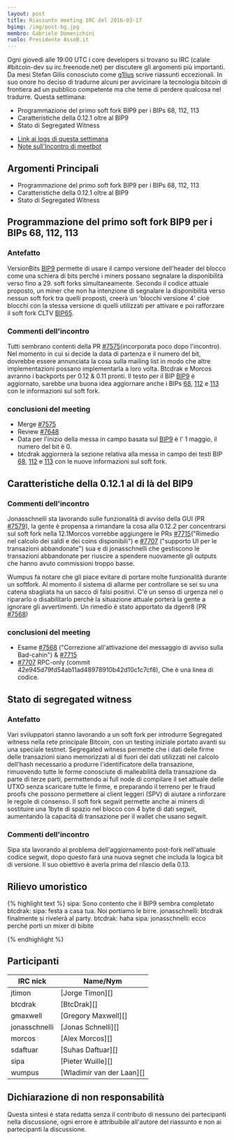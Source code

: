 ```yaml
---
layout: post
title: Riassunto meeting IRC del 2016-03-17
bgimg: /img/post-bg.jpg
membro: Gabriele Domenichini
ruolo: Presidente AssoB.it
---
```

Ogni giovedì alle 19:00 UTC i core developers si trovano su IRC
(calale #bitcoin-dev su irc.freenode.net)
per discutere gli argomenti più importanti. Da mesi Stefan Gilis conosciuto come
[g1lius](github.com/G1lius ) scrive riassunti eccezionali. In suo onore ho
deciso di tradurne alcuni per avvicinare la tecnologia bitcoin di frontiera
ad un pubblico competente ma che teme di perdere qualcosa nel tradurre.
Questa settimana:

- Programmazione del primo soft fork BIP9 per i BIPs 68, 112, 113
- Caratteristiche della 0.12.1 oltre al BIP9
- Stato di Segregated Witness

<!-- more -->

- [Link ai logs di questa settimana](http://bitcoinstats.com/irc/bitcoin-core-dev/logs/2016/03/17#l1458241237.0)
- [Note sull'Incontro di meetbot](http://www.erisian.com.au/meetbot/bitcoin-core-dev/2016/bitcoin-core-dev.2016-03-17-19.00.html)


## Argomenti Principali

- Programmazione del primo soft fork BIP9 per i BIPs 68, 112, 113
- Caratteristiche della 0.12.1 oltre al BIP9
- Stato di Segregated Witness

## Programmazione del primo soft fork BIP9 per i BIPs 68, 112, 113

### Antefatto

VersionBits [BIP9][] permette di usare il campo versione dell'header del blocco  come una schiera di bits perché i miners possano segnalare la disponibilità verso fino a 29.
soft forks simultaneamente. Secondo il codice attuale proposto, un miner che non ha intenzione di segnalare la disponibilità verso nessun soft fork tra quelli proposti, creerà un 'blocchi versione 4' cioè blocchi con la stessa versione di quelli utilizzati per attivare e poi rafforzare il  soft fork CLTV [BIP65][].

### Commenti dell'incontro

Tutti sembrano contenti della PR  [#7575][](incorporata poco dopo l'incontro).
Nel momento in cui si decide la data di partenza e il numero del bit, dovrebbe essere annunciata la cosa sulla mailing list in modo che altre implementazioni possano implementarla a loro volta.
Btcdrak e Morcos avranno i backports per 0.12 & 0.11 pronti.
Il testo per il BIP [BIP9][] è aggiornato, sarebbe una buona idea aggiornare anche i BIPs [68][BIP68], [112][BIP112] e [113][BIP113] con le informazioni sul soft fork.


### conclusioni del meeting

- Merge [#7575][]
- Review [#7648][]
- Data per l'inizio della messa in campo basata sul [BIP9][] è l' 1 maggio, il numero del bit è 0.
- btcdrak aggiornerà la sezione relativa alla messa in campo dei testi BIP [68][BIP68], [112][BIP112] e [113][BIP113] con le nuove informazioni sul soft fork.

## Caratteristiche della 0.12.1 al di là del BIP9

### Commenti dell'incontro

Jonasschnelli sta lavorando sulle funzionalità di avviso della GUI (PR [#7579][]), la gente è propensa a rimandare la cosa alla 0.12.2 per concentrarsi sul soft fork nella 12.1Morcos vorrebbe aggiungere le PRs  [#7715][]("Rimedio nel calcolo dei saldi e dei coins disponibili") e [#7707][] ("supporto UI per le transazioni abbandonate") sua e di jonasschnelli che gestiscono le transazioni abbandonate per riuscire a spendere nuovamente gli outputs che hanno avuto commissioni troppo basse.

Wumpus fa notare che gli piace evitare di portare molte funzionalità durante un softfork. Al momento il sistema di allarme per controllare se sei su una catena sbagliata ha un sacco di falsi positivi. C'è un senso di urgenza nel o ripararlo o disabilitarlo perchè la situazione attuale porterà la gente a ignorare gli avvertimenti.
Un rimedio è stato apportato da dgenr8 (PR [#7568][])

### conclusioni del meeting

-  Esame [#7568][] ("Correzione all'attivazione del messaggio di avviso sulla Bad-cahin") & [#7715][]
- [#7707][] RPC-only (commit 42e945d79fd54ab11ad48978910b42d10c1c7cf8), Che è una linea di codice.

## Stato di segregated witness

### Antefatto

Vari sviluppatori stanno lavorando  a un soft fork per introdurre Segregated witness nella rete principale Bitcoin, con un testing iniziale portato avanti su una speciale testnet. Segregated witness permette che i dati delle firme delle transazioni siano memorizzati al di fuori dei dati utilizzati nel calcolo dell'hash necessario a produrre l'identificatore della transazione, rimuovendo tutte le forme conosciute di malleabilità della transazione da parte di terze parti, permettendo ai full node di compilare il set attuale delle UTXO senza scaricare tutte le firme, e preparando il terreno per le fraud proofs che possono permettere ai client leggeri (SPV) di aiutare a rinforzare le regole di consenso. Il soft fork segwit permette anche ai miners di sostituire una 1byte di spazio nel blocco con 4 byte di dati segwit, aumentando la capacità di transazione per il wallet che usano segwit.

### Commenti dell'incontro

Sipa sta lavorando al problema dell'aggiornamento post-fork nell'attuale codice segwit, dopo questo farà una nuova segnet che includa la logica bit di versione.
Il suo obiettivo è averla prima del rilascio della 0.13.


## Rilievo umoristico

{% highlight text %}
sipa: Sono contento che il BIP9 sembra completato
btcdrak:    sipa: festa a casa tua. Noi portiamo le birre.
jonasschnelli:    btcdrak finalmente si rivelerà al party.
btcdrak:    haha
sipa: jonasschnelli: ecco perché porti un mixer di bibite

{% endhighlight %}

## Participanti

| IRC nick      | Name/Nym                  |
|---------------|---------------------------|
| jtimon        | [Jorge Timon][]           |
| btcdrak       | [BtcDrak][]               |
| gmaxwell      | [Gregory Maxwell][]       |
| jonasschnelli | [Jonas Schnelli][]        |
| morcos        | [Alex Morcos][]           |
| sdaftuar      | [Suhas Daftuar][]         |
| sipa          | [Pieter Wuille][]         |
| wumpus        | [Wladimir van der Laan][] |

## Dichiarazione di non responsabilità

Questa sintesi è stata redatta senza il contributo di nessuno dei partecipanti nella discussione, ogni errore è attribuibile all'autore del riassunto e non ai partecipanti la discussione.

[#7575]: https://github.com/bitcoin/bitcoin/pull/7575
[#7648]: https://github.com/bitcoin/bitcoin/pull/7648
[#7579]: https://github.com/bitcoin/bitcoin/pull/7579
[#7715]: https://github.com/bitcoin/bitcoin/pull/7715
[#7707]: https://github.com/bitcoin/bitcoin/pull/7707
[#7568]: https://github.com/bitcoin/bitcoin/pull/7568

[BIP1]: https://github.com/bitcoin/bips/blob/master/bip-0001.mediawiki
[BIP9]: https://github.com/bitcoin/bips/blob/master/bip-0009.mediawiki
[BIP11]: https://github.com/bitcoin/bips/blob/master/bip-0011.mediawiki
[BIP13]: https://github.com/bitcoin/bips/blob/master/bip-0013.mediawiki
[BIP14]: https://github.com/bitcoin/bips/blob/master/bip-0014.mediawiki
[BIP16]: https://github.com/bitcoin/bips/blob/master/bip-0016.mediawiki
[BIP21]: https://github.com/bitcoin/bips/blob/master/bip-0021.mediawiki
[BIP22]: https://github.com/bitcoin/bips/blob/master/bip-0022.mediawiki
[BIP23]: https://github.com/bitcoin/bips/blob/master/bip-0023.mediawiki
[BIP30]: https://github.com/bitcoin/bips/blob/master/bip-0030.mediawiki
[BIP31]: https://github.com/bitcoin/bips/blob/master/bip-0031.mediawiki
[BIP34]: https://github.com/bitcoin/bips/blob/master/bip-0034.mediawiki
[BIP35]: https://github.com/bitcoin/bips/blob/master/bip-0035.mediawiki
[BIP37]: https://github.com/bitcoin/bips/blob/master/bip-0037.mediawiki
[BIP42]: https://github.com/bitcoin/bips/blob/master/bip-0042.mediawiki
[BIP61]: https://github.com/bitcoin/bips/blob/master/bip-0061.mediawiki
[BIP65]: https://github.com/bitcoin/bips/blob/master/bip-0065.mediawiki
[BIP66]: https://github.com/bitcoin/bips/blob/master/bip-0066.mediawiki
[BIP68]: https://github.com/bitcoin/bips/blob/master/bip-0068.mediawiki
[BIP70]: https://github.com/bitcoin/bips/blob/master/bip-0070.mediawiki
[BIP71]: https://github.com/bitcoin/bips/blob/master/bip-0071.mediawiki
[BIP72]: https://github.com/bitcoin/bips/blob/master/bip-0072.mediawiki
[BIP111]: https://github.com/bitcoin/bips/blob/master/bip-0111.mediawiki
[BIP112]: https://github.com/bitcoin/bips/blob/master/bip-0112.mediawiki
[BIP113]: https://github.com/bitcoin/bips/blob/master/bip-0113.mediawiki
[BIP125]: https://github.com/bitcoin/bips/blob/master/bip-0125.mediawiki
[BIP130]: https://github.com/bitcoin/bips/blob/master/bip-0130.mediawiki
[BIP133]: https://github.com/bitcoin/bips/blob/master/bip-0133.mediawiki
[BIP142]: https://github.com/bitcoin/bips/blob/master/bip-0142.mediawiki

[@bitcoincoreorg]: https://twitter.com/bitcoincoreorg
[#bitcoin-core-dev]: https://webchat.freenode.net?channels=%23bitcoin-core-dev&uio=MTY9dHJ1ZSYxMT0yMTU87
[issues]: https://github.com/bitcoin/bitcoin/issues
[pulls]: https://github.com/bitcoin/bitcoin/pulls
[bitcoin-discuss]: http://lists.linuxfoundation.org/mailman/listinfo/bitcoin-discuss
[bitcoin-dev]: http://lists.linuxfoundation.org/mailman/listinfo/bitcoin-dev
[bitcoin-core-dev]: http://lists.linuxfoundation.org/mailman/listinfo/bitcoin-core-dev
[Slack]: https://bitcoincore.slack.com/
[slack-invite]: https://slack.bitcoincore.org/
[software life cycle]: /en/lifecycle

[laanwj-key]: https://github.com/bitcoin/bitcoin/blob/master/contrib/gitian-downloader/laanwj-key.pgp
[jonasschnelli-key]: https://github.com/bitcoin/bitcoin/blob/master/contrib/gitian-downloader/jonasschnelli-key.pgp
[sipa-key]: https://github.com/bitcoin/bitcoin/blob/master/contrib/gitian-downloader/sipa-key.pgp

[recent-contributors]: https://github.com/bitcoin/bitcoin/graphs/contributors?from=2015-01-01&to=2016-03-21&type=c

[website-issues]: https://github.com/bitcoin-core/bitcoincore.org/issues
